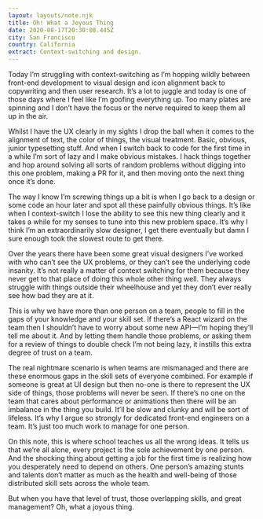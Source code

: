 ```yaml
---
layout: layouts/note.njk
title: Oh! What a Joyous Thing
date: 2020-08-17T20:30:08.445Z
city: San Francisco
country: California
extract: Context-switching and design.
---
```


Today I’m struggling with context-switching as I’m hopping wildly between front-end development to visual design and icon alignment back to copywriting and then user research. It’s a lot to juggle and today is one of those days where I feel like I’m goofing everything up. Too many plates are spinning and I don’t have the focus or the nerve required to keep them all up in the air.

Whilst I have the UX clearly in my sights I drop the ball when it comes to the alignment of text, the color of things, the visual treatment. Basic, obvious, junior typesetting stuff. And when I switch back to code for the first time in a while I’m sort of lazy and I make obvious mistakes. I hack things together and hop around solving all sorts of random problems without digging into this one problem, making a PR for it, and then moving onto the next thing once it’s done.

The way I know I’m screwing things up a bit is when I go back to a design or some code an hour later and spot all these painfully obvious things. It’s like when I context-switch I lose the ability to see this new thing clearly and it takes a while for my senses to tune into this new problem space. It’s why I think I’m an extraordinarily slow designer, I get there eventually but damn I sure enough took the slowest route to get there.

Over the years there have been some great visual designers I’ve worked with who can’t see the UX problems, or they can’t see the underlying code insanity. It’s not really a matter of context switching for them because they never get to that place of doing this whole other thing well. They always struggle with things outside their wheelhouse and yet they don’t ever really see how bad they are at it.

This is why we have more than one person on a team, people to fill in the gaps of your knowledge and your skill set. If there’s a React wizard on the team then I shouldn’t have to worry about some new API—I’m hoping they’ll tell me about it. And by letting them handle those problems, or asking them for a review of things to double check I’m not being lazy, it instills this extra degree of trust on a team.

The real nightmare scenario is when teams are mismanaged and there are these enormous gaps in the skill sets of everyone combined. For example if someone is great at UI design but then no-one is there to represent the UX side of things, those problems will never be seen. If there’s no one on the team that cares about performance or animations then there will be an imbalance in the thing you build. It’ll be slow and clunky and will be sort of lifeless. It’s why I argue so strongly for dedicated front-end engineers on a team. It’s just too much work to manage for one person.

On this note, this is where school teaches us all the wrong ideas. It tells us that we’re all alone, every project is the sole achievement by one person. And the shocking thing about getting a job for the first time is realizing how you desperately need to depend on others. One person’s amazing stunts and talents don’t matter as much as the health and well-being of those distributed skill sets across the whole team.

But when you have that level of trust, those overlapping skills, and great management? Oh, what a joyous thing.
